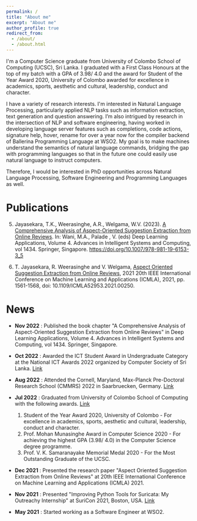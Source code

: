 ```yaml
---
permalink: /
title: "About me"
excerpt: "About me"
author_profile: true
redirect_from: 
  - /about/
  - /about.html
---
```


I'm a Computer Science graduate from University of Colombo School of Computing (UCSC), Sri Lanka. I graduated with a First Class Honours at the top of my batch with a GPA of 3.98/ 4.0 and the award for Student of the Year Award 2020, University of Colombo awarded for excellence in academics, sports, aesthetic and cultural, leadership, conduct and character.

I have a variety of research interests. I'm interested in Natural Language Processing, particularly applied NLP tasks such as information extraction, text generation and question answering. I’m also intrigued by research in the intersection of NLP and software engineering, having worked in developing language server features such as completions, code actions, signature help, hover, rename for over a year now for the compiler backend of Ballerina Programming Language at WSO2. My goal is to make machines understand the semantics of natural language commands, bridging the gap with programming languages so that in the future one could easily use natural language to instruct computers.

Therefore, I would be interested in PhD opportunities across Natural Language Processing, Software Engineering and Programming Languages as well.

Publications
======
5. Jayasekara, T.K., Weerasinghe, A.R., Welgama, W.V. (2023). [A Comprehensive Analysis of Aspect-Oriented Suggestion Extraction from Online Reviews](https://link.springer.com/chapter/10.1007/978-981-19-6153-3_5). In: Wani, M.A., Palade , V. (eds) Deep Learning Applications, Volume 4. Advances in Intelligent Systems and Computing, vol 1434. Springer, Singapore. https://doi.org/10.1007/978-981-19-6153-3_5

6. T. Jayasekara, R. Weerasinghe and V. Welgama, [Aspect Oriented Suggestion Extraction from Online Reviews](https://ieeexplore.ieee.org/document/9680099), 2021 20th IEEE International Conference on Machine Learning and Applications (ICMLA), 2021, pp. 1561-1568, doi: 10.1109/ICMLA52953.2021.00250.

News
======
* **Nov 2022** : Published the book chapter "A Comprehensive Analysis of Aspect-Oriented Suggestion Extraction from Online Reviews" in Deep Learning Applications, Volume 4. Advances in Intelligent Systems and Computing, vol 1434. Springer, Singapore.
* **Oct 2022** : Awarded the ICT Student Award in Undergraduate Category at the National ICT Awards 2022 organized by Computer Society of Sri Lanka. [Link](https://www.linkedin.com/feed/update/urn:li:activity:6995391576579461121/)
* **Aug 2022** : Attended the Cornell, Maryland, Max-Planck Pre-Doctoral Research School (CMMRS) 2022 in Saarbruecken, Germany. [Link](https://www.linkedin.com/feed/update/urn:li:activity:6975847103231135744/)
* **Jul 2022** : Graduated from University of Colombo School of Computing with the following awards. [Link](https://www.linkedin.com/feed/update/urn:li:activity:6958477122751344640/)
  1. Student of the Year Award 2020, University of Colombo - For excellence in academics, sports, aesthetic and cultural, leadership, conduct and character.
  2. Prof. Mohan Munasinghe Award in Computer Science 2020 - For achieving the highest GPA (3.98/ 4.0) in the Computer Science degree programme.
  3. Prof. V. K. Samaranayake Memorial Medal 2020 - For the Most Outstanding Graduate of the UCSC.

* **Dec 2021** : Presented the research paper "Aspect Oriented Suggestion Extraction from Online Reviews" at 20th IEEE International Conference on Machine Learning and Applications (ICMLA) 2021.
* **Nov 2021** : Presented "Improving Python Tools for Suricata: My Outreachy Internship" at SuriCon 2021, Boston, USA. [Link](https://www.youtube.com/watch?v=TtgPIFfLRLM)
* **May 2021** : Started working as a Software Engineer at WSO2.